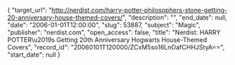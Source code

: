 {
  "target_url": "http://nerdist.com/harry-potter-philosophers-stone-getting-20-anniversary-house-themed-covers/", 
  "description": "", 
  "end_date": null, 
  "date": "2006-01-01T12:00:00", 
  "slug": 53887, 
  "subject": "Magic", 
  "publisher": "nerdist.com", 
  "open_access": false, 
  "title": "Nerdist: HARRY POTTER\u2019s Getting 20th Anniversary Hogwarts House-Themed Covers", 
  "record_id": "20060101T120000/ZCxM5so16LnOafCHHJStyA==", 
  "start_date": null
}

